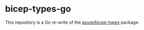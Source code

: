 # bicep-types-go

This repository is a Go re-write of the [azure/bicep-types](https://github.com/Azure/bicep-types) package.
